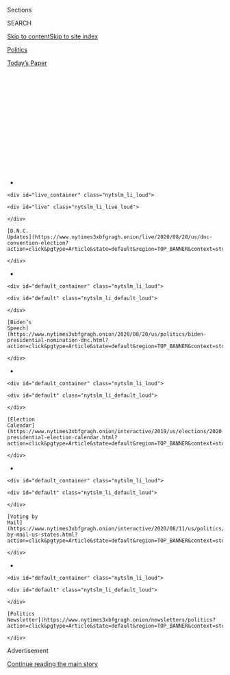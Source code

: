 <div id="app">

<div>

<div>

<div>

<div class="NYTAppHideMasthead css-1q2w90k e1suatyy0">

<div class="section css-ui9rw0 e1suatyy2">

<div class="css-eph4ug er09x8g0">

<div class="css-6n7j50">

</div>

<span class="css-1dv1kvn">Sections</span>

<div class="css-10488qs">

<span class="css-1dv1kvn">SEARCH</span>

</div>

[Skip to content](#site-content)[Skip to site
index](#site-index)

</div>

<div id="masthead-section-label" class="css-1wr3we4 eaxe0e00">

[Politics](https://www.nytimes3xbfgragh.onion/section/politics)

</div>

<div class="css-10698na e1huz5gh0">

</div>

</div>

<div id="masthead-bar-one" class="section hasLinks css-15hmgas e1csuq9d3">

<div class="css-uqyvli e1csuq9d0">

</div>

<div class="css-1uqjmks e1csuq9d1">

</div>

<div class="css-9e9ivx">

[](https://myaccount.nytimes3xbfgragh.onion/auth/login?response_type=cookie&client_id=vi)

</div>

<div class="css-1bvtpon e1csuq9d2">

[Today’s
Paper](https://www.nytimes3xbfgragh.onion/section/todayspaper)

</div>

</div>

</div>

</div>

<div data-aria-hidden="false">

<div id="site-content" data-role="main">

<div>

<div class="css-1aor85t" style="opacity:0.000000001;z-index:-1;visibility:hidden">

<div class="css-1hqnpie">

<div class="css-epjblv">

<span class="css-17xtcya">[Politics](/section/politics)</span><span class="css-x15j1o">|</span><span class="css-fwqvlz">Georgia’s
Election Mess: Many Problems, Plenty of Blame, Few Solutions for
November</span>

</div>

<div class="css-k008qs">

<div class="css-1iwv8en">

<span class="css-18z7m18"></span>

<div>

</div>

</div>

<span class="css-1n6z4y">https://nyti.ms/2Ymivmy</span>

<div class="css-1705lsu">

<div class="css-4xjgmj">

<div class="css-4skfbu" data-role="toolbar" data-aria-label="Social Media Share buttons, Save button, and Comments Panel with current comment count" data-testid="share-tools">

  - 
  - 
  - 
  - 
    
    <div class="css-6n7j50">
    
    </div>

  - 

</div>

</div>

</div>

</div>

</div>

</div>

<div class="css-13pd83m">

<div id="NYT_TOP_BANNER_REGION">

<div>

<div id="styln-elections-notifications-menu" class="section css-l08pwh interactive-content interactive-size-medium">

<div class="css-17ih8de interactive-body">

<div class="nytslm_innerContainer" data-aria-live="polite">

<div class="nytslm_title">

</div>

  - 
    
    <div id="live_container" class="nytslm_li_loud">
    
    <div id="live" class="nytslm_li_live_loud">
    
    </div>
    
    [D.N.C.
    Updates](https://www.nytimes3xbfgragh.onion/live/2020/08/20/us/dnc-convention-election?action=click&pgtype=Article&state=default&region=TOP_BANNER&context=storylines_menu)
    
    </div>

  - 
    
    <div id="default_container" class="nytslm_li_loud">
    
    <div id="default" class="nytslm_li_default_loud">
    
    </div>
    
    [Biden’s
    Speech](https://www.nytimes3xbfgragh.onion/2020/08/20/us/politics/biden-presidential-nomination-dnc.html?action=click&pgtype=Article&state=default&region=TOP_BANNER&context=storylines_menu)
    
    </div>

  - 
    
    <div id="default_container" class="nytslm_li_loud">
    
    <div id="default" class="nytslm_li_default_loud">
    
    </div>
    
    [Election
    Calendar](https://www.nytimes3xbfgragh.onion/interactive/2019/us/elections/2020-presidential-election-calendar.html?action=click&pgtype=Article&state=default&region=TOP_BANNER&context=storylines_menu)
    
    </div>

  - 
    
    <div id="default_container" class="nytslm_li_loud">
    
    <div id="default" class="nytslm_li_default_loud">
    
    </div>
    
    [Voting by
    Mail](https://www.nytimes3xbfgragh.onion/interactive/2020/08/11/us/politics/vote-by-mail-us-states.html?action=click&pgtype=Article&state=default&region=TOP_BANNER&context=storylines_menu)
    
    </div>

  - 
    
    <div id="default_container" class="nytslm_li_loud">
    
    <div id="default" class="nytslm_li_default_loud">
    
    </div>
    
    [Politics
    Newsletter](https://www.nytimes3xbfgragh.onion/newsletters/politics?action=click&pgtype=Article&state=default&region=TOP_BANNER&context=storylines_menu)
    
    </div>

</div>

</div>

</div>

</div>

</div>

</div>

<div id="top-wrapper" class="css-1sy8kpn">

<div id="top-slug" class="css-l9onyx">

Advertisement

</div>

[Continue reading the main
story](#after-top)

<div class="ad top-wrapper" style="text-align:center;height:100%;display:block;min-height:250px">

<div id="top" class="place-ad" data-position="top" data-size-key="top">

</div>

</div>

<div id="after-top">

</div>

</div>

<div>

<div id="sponsor-wrapper" class="css-1hyfx7x">

<div id="sponsor-slug" class="css-19vbshk">

Supported by

</div>

[Continue reading the main
story](#after-sponsor)

<div id="sponsor" class="ad sponsor-wrapper" style="text-align:center;height:100%;display:block">

</div>

<div id="after-sponsor">

</div>

</div>

<div class="css-186x18t">

</div>

<div class="css-1vkm6nb ehdk2mb0">

# Georgia’s Election Mess: Many Problems, Plenty of Blame, Few Solutions for November

</div>

Tuesday’s disastrous primary election was plagued by glitches, but
Democrats also saw a systemic effort to disenfranchise voters.

<div class="css-79elbk" data-testid="photoviewer-wrapper">

<div class="css-z3e15g" data-testid="photoviewer-wrapper-hidden">

</div>

<div class="css-1a48zt4 ehw59r15" data-testid="photoviewer-children">

![<span class="css-16f3y1r e13ogyst0" data-aria-hidden="true">People
waited in line to vote at Park Tavern in Atlanta on
Tuesday.</span><span class="css-cnj6d5 e1z0qqy90" itemprop="copyrightHolder"><span class="css-1ly73wi e1tej78p0">Credit...</span><span><span>John
Spink/Atlanta Journal-Constitution, via Associated
Press</span></span></span>](https://static01.graylady3jvrrxbe.onion/images/2020/06/10/us/politics/10georgia-mess1/merlin_173383173_3ffe7a03-9816-402c-826f-090e8fcd5184-articleLarge.jpg?quality=75&auto=webp&disable=upscale)

</div>

</div>

<div class="css-18e8msd">

<div class="css-vp77d3 epjyd6m0">

<div class="css-1baulvz">

By [<span class="css-1baulvz" itemprop="name">Richard
Fausset</span>](https://www.nytimes3xbfgragh.onion/by/richard-fausset)
and [<span class="css-1baulvz last-byline" itemprop="name">Reid J.
Epstein</span>](https://www.nytimes3xbfgragh.onion/by/reid-j-epstein)

</div>

</div>

  - 
    
    <div class="css-ld3wwf e16638kd2">
    
    June 10,
    2020
    
    </div>

  - 
    
    <div class="css-4xjgmj">
    
    <div class="css-d8bdto" data-role="toolbar" data-aria-label="Social Media Share buttons, Save button, and Comments Panel with current comment count" data-testid="share-tools">
    
      - 
      - 
      - 
      - 
        
        <div class="css-6n7j50">
        
        </div>
    
      - 
    
    </div>
    
    </div>

</div>

</div>

<div class="section meteredContent css-1r7ky0e" name="articleBody" itemprop="articleBody">

<div class="css-1fanzo5 StoryBodyCompanionColumn">

<div class="css-53u6y8">

ATLANTA — Before Georgia’s embattled election officials can fix a voting
system [that suffered a spectacular
collapse](https://www.nytimes3xbfgragh.onion/2020/06/09/us/politics/atlanta-voting-georgia-primary.html),
leading to absentee ballots that never got delivered and hourslong waits
at polling sites on Tuesday, they must first figure out who is
responsible.

As multiple investigations begin into what went wrong, and as Democrats
accuse the state’s Republicans of voter suppression, a picture emerged
Wednesday of a systematic breakdown that both revealed general
incompetence and highlighted some of the thorny and specific challenges
that the coronavirus pandemic may pose to elections officials
nationwide.

As it seeks answers, Georgia is being roiled by a politically volatile
debate over whether the problems were the result of mere bungling, or an
intentional effort by Republican officials to inhibit voting.

Brad Raffensperger, the Republican secretary of state, placed the blame
on greater Atlanta’s liberal-leaning counties of Fulton and DeKalb,
arguing that local officials had botched the rollout of the state’s new
$107 million electronic voting system.

</div>

</div>

<div class="css-1fanzo5 StoryBodyCompanionColumn">

<div class="css-53u6y8">

But Democrats, who blame Mr. Raffensperger, saw more nefarious forces at
play, noting that many of the longest lines plagued predominantly black
neighborhoods in and around Atlanta while rural white counties
experienced relatively fewer problems.

While Tuesday’s contests were relatively low-stakes primaries, Georgia
is expected to be [a presidential
battleground](https://www.nytimes3xbfgragh.onion/2020/06/09/us/politics/georgia-primary-election-senate-race-jon-ossoff.html)
in November, as well as the site of two contested Senate races that
could determine control of the chamber.

“What happened in Georgia yesterday was by design,” Hillary Clinton, the
2016 Democratic presidential nominee, [wrote on
Twitter](https://twitter.com/HillaryClinton/status/1270726057692327937?s=20)
Wednesday. “Voter suppression is a threat to our democracy.”

The debate over how to fix Georgia’s troubled system, and who is to
blame for the trouble, is likely to resonate far beyond the state as the
nation prepares for contentious November elections that will play out on
a landscape transformed by the presence of the coronavirus.

The pandemic has placed more emphasis than ever on [voting by
mail](https://www.nytimes3xbfgragh.onion/2020/06/10/us/politics/voting-by-mail-georgia.html)
in states like Georgia. But the burden of increasing absentee balloting
while also operating in-person voting sites that adhere to safety
precautions is proving to be a cumbersome process marked by confused
voters and exhausted and underfunded administrators.

</div>

</div>

<div class="css-1fanzo5 StoryBodyCompanionColumn">

<div class="css-53u6y8">

“What we were asked to do is do absentee by mail, and we still had to do
our full complement of Election Day infrastructure,” Richard Barron, the
weary-looking Fulton County elections administrator, said during a
Tuesday night news conference held over Zoom. “We did our early-voting
infrastructure and it stretched
us.”

<div id="NYT_MAIN_CONTENT_1_REGION" class="css-9tf9ac">

<div>

<div id="styln-nfldraft-updates-block" class="section interactive-content interactive-size-medium css-1ftcdic">

<div class="css-17ih8de interactive-body">

<div id="styln-briefing-block">

<div class="briefing-block-header-section">

# [Latest Updates: 2020 Election](https://www.nytimes3xbfgragh.onion/live/2020/08/19/us/dnc-convention-election?action=click&pgtype=Article&state=default&region=MAIN_CONTENT_1&context=storylines_live_updates)

</div>

<div class="briefing-block-lb-items">

<div class="briefing-block-update-time">

[7h
ago](https://www.nytimes3xbfgragh.onion/live/2020/08/19/us/dnc-convention-election?action=click&pgtype=Article&state=default&region=MAIN_CONTENT_1&context=storylines_live_updates#night-3-featured-more-policy-a-focus-on-women-and-a-full-throated-rejection-of-trump-by-his-predecessor)

</div>

<div>

[Night 3 featured more policy, a focus on women and a full-throated
rejection of Trump by his
predecessor.](https://www.nytimes3xbfgragh.onion/live/2020/08/19/us/dnc-convention-election?action=click&pgtype=Article&state=default&region=MAIN_CONTENT_1&context=storylines_live_updates#night-3-featured-more-policy-a-focus-on-women-and-a-full-throated-rejection-of-trump-by-his-predecessor)

</div>

<div class="briefing-block-update-time">

[9h
ago](https://www.nytimes3xbfgragh.onion/live/2020/08/19/us/dnc-convention-election?action=click&pgtype=Article&state=default&region=MAIN_CONTENT_1&context=storylines_live_updates#trump-live-tweeted-obamas-speech-tonight-hell-appear-on-fox-news-right-before-bidens-tomorrow)

</div>

<div>

[Trump live-tweeted Obama’s speech tonight. He’ll appear on Fox News
right before Biden’s
tomorrow.](https://www.nytimes3xbfgragh.onion/live/2020/08/19/us/dnc-convention-election?action=click&pgtype=Article&state=default&region=MAIN_CONTENT_1&context=storylines_live_updates#trump-live-tweeted-obamas-speech-tonight-hell-appear-on-fox-news-right-before-bidens-tomorrow)

</div>

<div class="briefing-block-update-time">

[9h
ago](https://www.nytimes3xbfgragh.onion/live/2020/08/19/us/dnc-convention-election?action=click&pgtype=Article&state=default&region=MAIN_CONTENT_1&context=storylines_live_updates#advocates-for-domestic-violence-survivors-praised-biden-in-a-video)

</div>

<div>

[Advocates for domestic violence survivors praised Biden in a
video.](https://www.nytimes3xbfgragh.onion/live/2020/08/19/us/dnc-convention-election?action=click&pgtype=Article&state=default&region=MAIN_CONTENT_1&context=storylines_live_updates#advocates-for-domestic-violence-survivors-praised-biden-in-a-video)

</div>

</div>

<div class="briefing-block-footer">

<div class="briefing-block-footer-meta">

[See more
updates](https://www.nytimes3xbfgragh.onion/live/2020/08/19/us/dnc-convention-election?action=click&pgtype=Article&state=default&region=MAIN_CONTENT_1&context=storylines_live_updates)

</div>

</div>

</div>

</div>

</div>

</div>

</div>

Richard L. Hasen, a professor of law and political science at the
University of California, Irvine, who writes frequently about America’s
voting problems, said Georgia’s meltdown resulted from a failure to
anticipate predictable problems.

There is ample proof, he said, that state officials have not acted to
address the problems that have made it difficult to vote there.

“If you go back and look at the lawsuits brought for years against
Georgia’s voting system, the state has repeatedly denied that it has a
problem and dragged its feet on election reform,” he said.

Dr. Hasen said that other states may see similar election system
breakdowns in November, given the large number of people who will want
to vote absentee, and the expensive and complex demands the virus has
placed on in-person voting sites. He noted that problems have already
[plagued recent
elections](https://www.npr.org/2020/06/03/869042005/primary-election-snafus-show-challenges-for-november-vote)
in Maryland and Pennsylvania.

</div>

</div>

<div class="css-79elbk" data-testid="photoviewer-wrapper">

<div class="css-z3e15g" data-testid="photoviewer-wrapper-hidden">

</div>

<div class="css-1a48zt4 ehw59r15" data-testid="photoviewer-children">

![<span class="css-16f3y1r e13ogyst0" data-aria-hidden="true">Fulton
County employees counted mail-in ballots on
Tuesday.</span><span class="css-cnj6d5 e1z0qqy90" itemprop="copyrightHolder"><span class="css-1ly73wi e1tej78p0">Credit...</span><span>Alyssa
Pointer/Atlanta Journal-Constitution, via Associated
Press</span></span>](https://static01.graylady3jvrrxbe.onion/images/2020/06/10/us/politics/10georgia-mess2/merlin_173386293_c8abfeaa-6ca2-4c5c-9ec4-1af3bc1dbece-articleLarge.jpg?quality=75&auto=webp&disable=upscale)

</div>

</div>

<div class="css-1fanzo5 StoryBodyCompanionColumn">

<div class="css-53u6y8">

Congress [has allocated $400
million](https://abcnews.go.com/Politics/congress-pours-400-million-boosting-states-election-efforts/story?id=69793454)
to help states run elections in the pandemic, but Dr. Hasen said the
states may need as much as $4 billion to deal with the added
complications.

</div>

</div>

<div class="css-1fanzo5 StoryBodyCompanionColumn">

<div class="css-53u6y8">

Georgia’s voters had low expectations, and Tuesday’s primary did not
meet them. In many parts of greater Atlanta, voters [brought their own
lawn chairs to the
polls](https://www.atlantamagazine.com/news-culture-articles/lets-talk-to-atlanta-voters-about-their-chairs/),
expecting long lines and not wanting to stand in the heat.

Fulton County pushed its poll closing time from 7 p.m. to 9 p.m., but
some voters in Union City, a suburb south of Atlanta that is 88 percent
black, waited in line until 12:37 a.m. to vote.

“As a black person I was actually sad. I was thinking to myself, ‘How
long do we have to be going through this?’” said LaTosha Brown, a
co-founder of Black Voters Matter, who [documented the Union City voting
line on
Twitter](https://twitter.com/MsLaToshaBrown/status/1270674550980739073?s=20).
“This is supposed to be a new system but we continue to see old
problems.”

Much of the trouble that plunged Georgia’s voting system into chaos
Tuesday was specific to the state, stemming from the rollout of new
voting machines and an electronic voter check-in system, which some
elections experts had been sounding alarm bells about for months.

Poll workers proved to be tragically unfamiliar with the system. And a
number of the most seasoned poll workers in the Atlanta area, many of
whom are older, chose to sit the election out to avoid exposure to the
coronavirus.

At the same time, the state had encouraged more voters to avoid
in-person voting altogether and vote using absentee ballots. With
Covid-19 concerns in mind, elections officials sent an absentee ballot
application to every eligible voter in the state in “active” status —
meaning they had voted in the past several years.

But a number of voters who filled out those applications never received
a ballot. Some of them spoke Tuesday night at a Zoom meeting of the
Fulton County Board of Registration and Elections, saying that they
ended up having to vote in person after their ballots didn’t show up.

</div>

</div>

<div class="css-1fanzo5 StoryBodyCompanionColumn">

<div class="css-53u6y8">

Mr. Raffensperger said he would begin an investigation into why Fulton
and DeKalb counties were riddled with problems that left voters waiting
in line for hours.

“We really need to do a management review,” Mr. Raffensperger said in an
interview Tuesday afternoon. He said voters “really weren’t aware” of
the hurdles state and local elections officials faced in conducting an
election in the coronavirus era.

The Georgia House speaker, David Ralston, a Republican, announced that
an investigation of “irregularities” in the Tuesday election would be
headed up by a fellow Republican state representative, Shaw Blackmon,
the head of a governmental affairs committee. The probe will look at
problems “across Georgia,” Mr. Ralston’s office said in a statement,
“particularly in Fulton County.”

“The legislative branch of government has an obligation to go beyond the
mutual finger-pointing and get to the truth and the real reasons
underlying these frustrations and concerns,” Mr. Ralston said.

Fair Fight Action, the voting rights organization started by Stacey
Abrams, is considering more lawsuits on top of the one it has pending
against the secretary of state’s office after the disputed 2018
governor’s race that Ms. Abrams lost to Gov. Brian Kemp. And a number
of Georgia Democrats and voting rights advocates have called for Mr.
Raffensperger to resign.

Many said Mr. Raffensperger was required to ensure a smooth election,
even if the counties ran individual polling locations.

“The Georgia law and the Georgia Constitution and statutory law is very
clear that the buck stops with the secretary of state,” Sachin Varghese,
the **** general counsel for the Democratic Party of Georgia, said
Wednesday.

</div>

</div>

<div class="css-1fanzo5 StoryBodyCompanionColumn">

<div class="css-53u6y8">

“He is the chief elections officer in Georgia and has ultimate
responsibility for the conduct of elections,” Mr. Varghese said. “That
responsibility includes making sure that counties have adequate training
have adequate supplies and are prepared to run elections well. And he
has failed to do so.”

Still, Georgia officials from both parties expressed hope that the
state’s upcoming elections — there will be runoffs on July 21 before
the general election in November — would not be as poorly run as
Tuesday’s primary.

“I believe that folks can learn from their mistakes,” said former Gov.
Roy Barnes, a Democrat. “I was in government for 26 years. You have to
prioritize your spending and I can think of nothing that has a larger
priority than running efficient elections and upholding our democracy.”

Georgia’s voting problems cascaded. The state had bought 30,000 new
voting machines that were being used for the first time. Local officials
were training hundreds of replacement poll workers as late as Monday
night. Then, on Tuesday, a variety of breakdowns included blown fuses at
polling locations — because the voting machines overloaded the
electrical systems — and a lack of provisional ballots on hand.

“I don’t think anybody’s acting in bad faith — I really do think that
this is the set of cards that we’re dealing with at the moment,” said
former Representative Jack Kingston, a Republican from Savannah. “The
tendency of politics is to point the finger, but I don’t think there’s
anything nefarious going on.”

Georgia Democrats were already seizing on the narrative of potential
voter suppression for fund-raising purposes.

The campaign of the Rev. Dr. Raphael G. Warnock, a Democratic Senate
candidate, sent an email to potential supporters that described
Tuesday’s long lines and said that the Democrats would have to work
“twice as hard” to “overcome G.O.P. voter suppression.” It asked for a
donation of at least $5.

</div>

</div>

<div class="css-1fanzo5 StoryBodyCompanionColumn">

<div class="css-53u6y8">

Carolyn Bourdeaux, a Democrat who advanced to a runoff for a House seat
in Atlanta’s northeast suburbs, called on Mr. Raffensperger to resign
hours before the polls closed.

Ms. Abrams, whose own absentee ballot arrived ruined, said the hurdles
voters faced Tuesday were likely to make them lose confidence in the
election process.

“The wonderful thing that’s being concealed by the disaster is that we
have record turnout,” she said. “People want to be heard. They want to
participate. And it is multigenerational and multiethnic, but that
enthusiasm gets dampened when incompetence and malfeasance come together
and ruin their ability to participate.”

Richard Fausset reported from Atlanta, and Reid J. Epstein from
Washington.

</div>

</div>

<div>

</div>

</div>

<div>

</div>

<div>

</div>

<div id="NYT_BELOW_MAIN_CONTENT_REGION">

<div>

<div id="STLYN_guide_v1_STYLN_guide_a" class="section css-l08pwh interactive-content interactive-size-medium">

<div class="css-17ih8de interactive-body">

<div class="g-story g-freebird g-max-limit" data-preview-slug="styln-scroll-guide">

</div>

<div id="g-electionguide-id" class="g-electionguide">

<div class="g-electionguide-container">

<div class="g-electionguide-wrapper">

<div class="g-electionguide-logo">

</div>

# Our 2020 Election Guide

Updated Aug. 20, 2020

  - 
    
    -----
    
    ## Convention Recap
    
      - Joe Biden accepted the Democratic nomination, urging Americans
        to have faith that they could [“overcome this season of
        darkness.”](https://www.nytimes3xbfgragh.onion/2020/08/20/us/politics/Joe-Biden-accepts-democratic-nomination.html?action=click&pgtype=Article&state=default&region=BELOW_MAIN_CONTENT&context=storylines_guide)

  - 
    
    -----
    
    ## News Analysis
    
      - Looming over Mr. Biden’s nomination was the ever-present shadow
        of another man who’s poised to dominate the campaign: [Donald J.
        Trump](https://www.nytimes3xbfgragh.onion/2020/08/20/us/politics/biden-dnc-speech-trump.html?action=click&pgtype=Article&state=default&region=BELOW_MAIN_CONTENT&context=storylines_guide).

  - 
    
    -----
    
    ## Keep Up With Our Coverage
    
      - Get an
        [email](https://www.nytimes3xbfgragh.onion/newsletters/politics?action=click&pgtype=Article&state=default&region=BELOW_MAIN_CONTENT&context=storylines_guide)
        recapping the day’s news
    
    <!-- end list -->
    
      - Download our mobile app on
        [iOS](https://apps.apple.com/us/app/nytimes/id284862083?ls=1&mat_click_id=5c79ae7455014fd1bd66b5610c05b8f2-20191112-16948&referrer=mat_click_id%3D5c79ae7455014fd1bd66b5610c05b8f2-20191112-16948%26link_click_id%3D722930677036718082)
        and
        [Android](http://a.localytics.com/android?id=com.nytimes.android&referrer=utm_source%3Dother_nyt_mobile_web%26utm_medium%3DWeb%2520page%26utm_term%3DGeneral%2520Mobile%2520Page%26utm_campaign%3DNYT%2520Mobile%2520General%2520Page)
        and turn on Breaking News and Politics alerts

</div>

</div>

</div>

</div>

</div>

</div>

</div>

<div>

</div>

<div>

<div id="bottom-wrapper" class="css-1ede5it">

<div id="bottom-slug" class="css-l9onyx">

Advertisement

</div>

[Continue reading the main
story](#after-bottom)

<div id="bottom" class="ad bottom-wrapper" style="text-align:center;height:100%;display:block;min-height:90px">

</div>

<div id="after-bottom">

</div>

</div>

</div>

</div>

</div>

## Site Index

<div>

</div>

## Site Information Navigation

  - [© <span>2020</span> <span>The New York Times
    Company</span>](https://help.nytimes3xbfgragh.onion/hc/en-us/articles/115014792127-Copyright-notice)

<!-- end list -->

  - [NYTCo](https://www.nytco.com/)
  - [Contact
    Us](https://help.nytimes3xbfgragh.onion/hc/en-us/articles/115015385887-Contact-Us)
  - [Work with us](https://www.nytco.com/careers/)
  - [Advertise](https://nytmediakit.com/)
  - [T Brand Studio](http://www.tbrandstudio.com/)
  - [Your Ad
    Choices](https://www.nytimes3xbfgragh.onion/privacy/cookie-policy#how-do-i-manage-trackers)
  - [Privacy](https://www.nytimes3xbfgragh.onion/privacy)
  - [Terms of
    Service](https://help.nytimes3xbfgragh.onion/hc/en-us/articles/115014893428-Terms-of-service)
  - [Terms of
    Sale](https://help.nytimes3xbfgragh.onion/hc/en-us/articles/115014893968-Terms-of-sale)
  - [Site
    Map](https://spiderbites.nytimes3xbfgragh.onion)
  - [Help](https://help.nytimes3xbfgragh.onion/hc/en-us)
  - [Subscriptions](https://www.nytimes3xbfgragh.onion/subscription?campaignId=37WXW)

</div>

</div>

</div>

</div>
